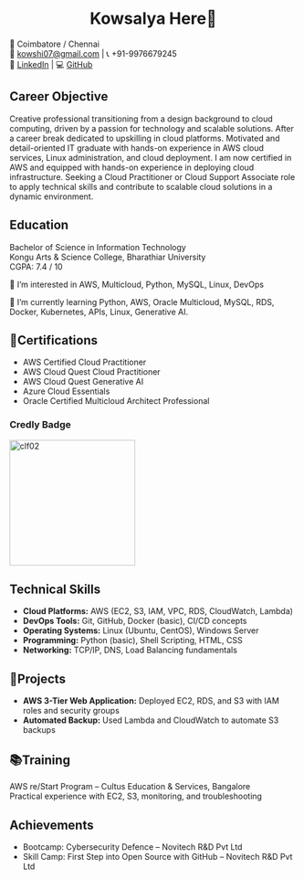 <html lang="en">
<body>
  <h1 align="center">Kowsalya Here👋</h1>

  <p class="contact">
    📍 Coimbatore / Chennai<br>
    📧 <a href="mailto:kowshi07@gmail.com">kowshi07@gmail.com</a> | 📞 +91-9976679245<br>
    🔗 <a href="https://www.linkedin.com/in/kowsalya-r77" target="_blank">LinkedIn</a> |
    💻 <a href="https://github.com/kowsalya-r77" target="_blank">GitHub</a>
  </p>

<h2>Career Objective</h2>
<p> Creative professional transitioning from a design background to cloud computing, driven by a passion for technology and scalable solutions. After a career break dedicated to upskilling in cloud platforms. Motivated and detail-oriented IT graduate with hands-on experience in AWS cloud services, Linux administration, and cloud deployment. I am now certified in AWS and equipped with hands-on experience in deploying cloud infrastructure. Seeking a Cloud Practitioner or Cloud Support Associate role to apply technical skills and contribute to scalable cloud solutions in a dynamic environment.</p>

<h2>Education</h2>
  <p>
    Bachelor of Science in Information Technology<br>
    Kongu Arts & Science College, Bharathiar University<br>
    CGPA: 7.4 / 10
  </p>

👀 I’m interested in AWS, Multicloud, Python, MySQL, Linux, DevOps

🌱 I’m currently learning Python, AWS, Oracle Multicloud, MySQL, RDS, Docker, Kubernetes, APIs, Linux, Generative AI.
<h2>📜Certifications</h2>
  <ul>
    <li>AWS Certified Cloud Practitioner</li>
    <li>AWS Cloud Quest Cloud Practitioner</li>
    <li>AWS Cloud Quest Generative AI</li>    
    <li>Azure Cloud Essentials</li>
    <li>Oracle Certified Multicloud Architect Professional</li>
  </ul>

  <!-- Credly Badge -->
  <h3>Credly  Badge</h3>
    <a href="https://www.credly.com/badges/cd7766bb-89e8-42a2-872f-059cd9f41741/public_url" target="_blank">
    <img width="220" height="220" alt="clf02" src="https://github.com/user-attachments/assets/76f469e8-447e-45cc-8e61-838b6004ddcc" />      
  </a>

  <h2>Technical Skills</h2>
  <ul>
    <li><strong>Cloud Platforms:</strong> AWS (EC2, S3, IAM, VPC, RDS, CloudWatch, Lambda)</li>
    <li><strong>DevOps Tools:</strong> Git, GitHub, Docker (basic), CI/CD concepts</li>
    <li><strong>Operating Systems:</strong> Linux (Ubuntu, CentOS), Windows Server</li>
    <li><strong>Programming:</strong> Python (basic), Shell Scripting, HTML, CSS</li>
    <li><strong>Networking:</strong> TCP/IP, DNS, Load Balancing fundamentals</li>
  </ul>

  <h2>💼Projects</h2>
  <ul>
    <li><strong>AWS 3-Tier Web Application:</strong> Deployed EC2, RDS, and S3 with IAM roles and security groups</li>
    <li><strong>Automated Backup:</strong> Used Lambda and CloudWatch to automate S3 backups</li>
  </ul>

  <h2>📚Training</h2>
  <p>
    AWS re/Start Program – Cultus Education & Services, Bangalore<br>
    Practical experience with EC2, S3, monitoring, and troubleshooting
  </p>
  
  <h2>Achievements</h2>
  <ul>
    <li>Bootcamp: Cybersecurity Defence – Novitech R&D Pvt Ltd</li>
    <li>Skill Camp: First Step into Open Source with GitHub – Novitech R&D Pvt Ltd</li>
  </ul>

</body>
</html>







<!--
**Kowsalya-Rathinasamy/Kowsalya-Rathinasamy** is a ✨ _special_ ✨ repository because its `README.md` (this file) appears on your GitHub profile.

Here are some ideas to get you started:

- 🔭 I’m currently working on ...
- 🌱 I’m currently learning ...
- 👯 I’m looking to collaborate on ...
- 🤔 I’m looking for help with ...
- 💬 Ask me about ...
- 📫 How to reach me: ...
- 😄 Pronouns: ...
- ⚡ Fun fact: ...
-->
